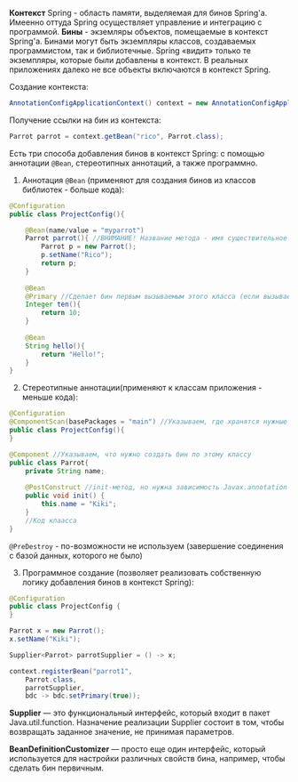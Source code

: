 **Контекст** Spring - область памяти, выделяемая для бинов Spring'а. Имеенно оттуда Spring осуществляет управление и интеграцию с программой.
**Бины** - экземляры объектов, помещаемые в контекст Spring'а. Бинами могут быть экземпляры классов, создаваемых программистом, так и библиотечные.
Spring «видит» только те экземпляры, которые были добавлены в контекст.
В реальных приложениях далеко не все объекты включаются в контекст Spring.

Создание контекста:
```Java
AnnotationConfigApplicationContext() context = new AnnotationConfigApplicationContext(ProjectConfig.class);
```
Получение ссылки на бин из контекста:
```Java
Parrot parrot = context.getBean("rico", Parrot.class);
```

Есть три способа добавления бинов в контекст Spring: с помощью аннотации ```@Bean```, стереотипных аннотаций, а также программно.

1. Аннотация ```@Bean``` (применяют для создания бинов из классов библиотек - больше кода):
```Java
@Configuration
public class ProjectConfig(){

    @Bean(name/value = "myparrot")
    Parrot parrot(){ //ВНИМАНИЕ! Название метода - имя существительное (повторяет класс)
        Parrot p = new Parrot();
        p.setName("Rico");
        return p;
    }
    
    @Bean
    @Primary //Сделает бин первым вызываемым этого класса (если вызывается не один бин того же класса)
    Integer ten(){
        return 10;
    }
    
    @Bean
    String hello(){
        return "Hello!";
    }
}
```

2. Стереотипные аннотации(применяют к классам приложения - меньше кода):
```Java
@Configuration
@ComponentScan(basePackages = "main") //Указываем, где хранятся нужные классы
public class ProjectConfig(){
}

@Component //Указываем, что нужно создать бин по этому классу
public class Parrot{
    private String name;
    
    @PostConstruct //init-метод, но нужна зависимость Javax.annotation-api
    public void init() {
        this.name = "Kiki";
    }
    //Код клаасса
}
```
```@PreDestroy``` - по-возможности не используем (завершение соединения с базой данных, которого не было)

3. Программное создание (позволяет реализовать собственную логику добавления бинов в контекст Spring):
```Java
@Configuration
public class ProjectConfig {
}

Parrot x = new Parrot();
x.setName("Kiki");

Supplier<Parrot> parrotSupplier = () -> x;

context.registerBean("parrot1",
    Parrot.class,
    parrotSupplier,
    bdc -> bdc.setPrimary(true));	
```

**Supplier** — это функциональный интерфейс, который входит в пакет Java.util.function. Назначение реализации Supplier состоит в том, чтобы
возвращать заданное значение, не принимая параметров.

**BeanDefinitionCustomizer** — просто еще один интерфейс, который используется для настройки различных свойств бина, например, чтобы сделать бин первичным.
